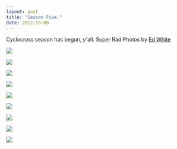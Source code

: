 ```yaml
---
layout: post
title: "Season Five."
date: 2012-10-08
---
```


Cyclocross season has begun, y'all. Super Rad Photos by [Ed White](http://www.flickr.com/photos/ewwhite/)

![](http://farm9.staticflickr.com/8460/8067239747_cfc8412dfa_z.jpg)

![](http://farm9.staticflickr.com/8033/8067236288_35b70abca7_z.jpg)

![](http://farm9.staticflickr.com/8029/8067068327_c5bbb05486_z.jpg)

![](http://farm9.staticflickr.com/8316/8043354682_37103c9bb5_z.jpg)

![](http://farm9.staticflickr.com/8315/8042436898_86cc2d006e_z.jpg)

![](http://farm9.staticflickr.com/8312/8042382945_3962e3217f_z.jpg)

![](http://farm9.staticflickr.com/8448/7883830156_41ca0acf24_z.jpg)

![](http://farm8.staticflickr.com/7273/7872572774_872a730c29_z.jpg)

![](http://farm9.staticflickr.com/8431/7873158288_5723cdfe95_z.jpg)
